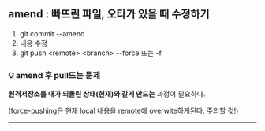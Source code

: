 ## amend : 빠뜨린 파일, 오타가 있을 때 수정하기

1. git commit --amend
2. 내용 수정
3. git push \<remote> \<branch> --force 또는 -f&#x20;

### :bulb: amend 후 pull뜨는 문제

**원격저장소를 내가 되돌린 상태(현재)와 같게 만드는** 과정이 필요하다.

(force-pushing은 현재 local 내용을 remote에 overwite하게된다. 주의할 것!)

---
